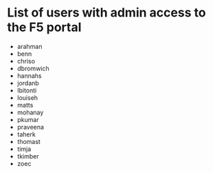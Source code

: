 # List of users with admin access to the F5 portal

- arahman
- benn
- chriso
- dbromwich
- hannahs
- jordanb
- lbitonti
- louiseh
- matts
- mohanay
- pkumar
- praveena
- taherk
- thomast
- timja
- tkimber
- zoec
